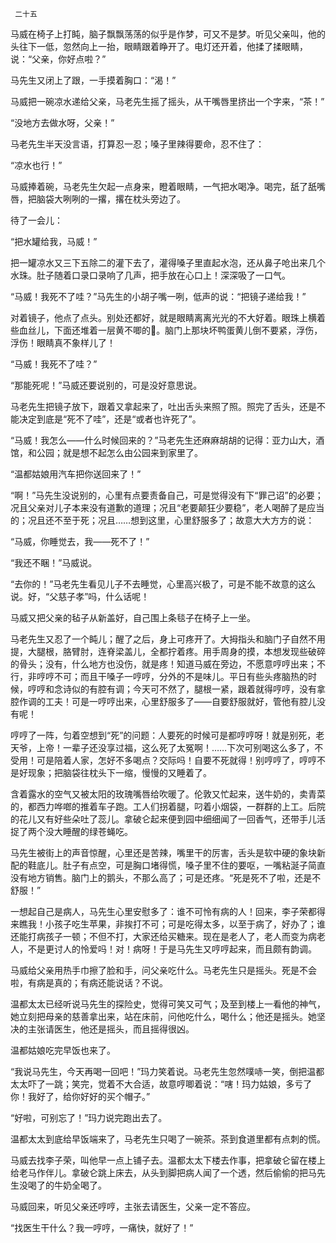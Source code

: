      二十五 

   马威在椅子上打盹，脑子飘飘荡荡的似乎是作梦，可又不是梦。听见父亲叫，他的头往下一低，忽然向上一抬，眼睛跟着睁开了。电灯还开着，他揉了揉眼睛，说：“父亲，你好点啦？” 

   马先生又闭上了跟，一手摸着胸口：“渴！” 

   马威把一碗凉水递给父亲，马老先生摇了摇头，从干嘴唇里挤出一个字来，“茶！” 

   “没地方去做水呀，父亲！” 

   马老先生半天没言语，打算忍一忍；嗓子里辣得要命，忍不住了： 

   “凉水也行！” 

   马威捧着碗，马老先生欠起一点身来，瞪着眼睛，一气把水喝净。喝完，舐了舐嘴唇，把脑袋大咧咧的一撂，撂在枕头旁边了。 

   待了一会儿： 

   “把水罐给我，马威！” 

   把一罐凉水又三下五除二的灌下去了，灌得嗓子里直起水泡，还从鼻子呛出来几个水珠。肚子随着口录口录响了几声，把手放在心口上！深深吸了一口气。 

   “马威！我死不了哇？”马先生的小胡子嘴一咧，低声的说：“把镜子递给我！” 

   对着镜子，他点了点头。别处还都好，就是眼睛离离光光的不大好着。眼珠上横着些血丝儿，下面还堆着一层黄不唧的。脑门上那块坏鸭蛋黄儿倒不要紧，浮伤，浮伤！眼睛真不象样儿了！ 

   “马威！我死不了哇？” 

   “那能死呢！”马威还要说别的，可是没好意思说。 

   马老先生把镜子放下，跟着又拿起来了，吐出舌头来照了照。照完了舌头，还是不能决定到底是“死不了哇”，还是“或者也许死了”。 

   “马威！我怎么——什么时候回来的？”马老先生还麻麻胡胡的记得：亚力山大，酒馆，和公园；就是想不起怎么由公园来到家里了。 

   “温都姑娘用汽车把你送回来了！” 

   “啊！”马先生没说别的，心里有点要责备自己，可是觉得没有下“罪己诏”的必要；况且父亲对儿子本来没有道歉的道理；况且“老要颠狂少要稳”，老人喝醉了是应当的；况且还不至于死；况且……想到这里，心里舒服多了；故意大大方方的说： 

   “马威，你睡觉去，我——死不了！” 

   “我还不睏！”马威说。 

   “去你的！”马老先生看见儿子不去睡觉，心里高兴极了，可是不能不故意的这么说。好，“父慈子孝”吗，什么话呢！ 

   马威又把父亲的毡子从新盖好，自己围上条毯子在椅子上一坐。 

   马老先生又忍了一个盹儿；醒了之后，身上可疼开了。大拇指头和脑门子自然不用提，大腿根，胳臂肘，连脊梁盖儿，全都拧着疼。用手周身的摸，本想发现些破碎的骨头；没有，什么地方也没伤，就是疼！知道马威在旁边，不愿意哼哼出来；不行，非哼哼不可；而且干嗓子一哼哼，分外的不是味儿。平日有些头疼脑热的时候，哼哼和念诗似的有腔有调；今天可不然了，腿根一紧，跟着就得哼哼，没有拿腔作调的工夫！可是一哼哼出来，心里舒服多了——自要舒服就好，管他有腔儿没有呢！ 

   哼哼了一阵，匀着空想到“死”的问题：人要死的时候可是都哼哼呀！就是别死，老天爷，上帝！一辈子还没享过福，这么死了太冤啊！……下次可别喝这么多了，不受用！可是陪着人家，怎好不多喝点？交际吗！自要不死就得！别哼哼了，哼哼不是好现象；把脑袋往枕头下一缩，慢慢的又睡着了。 

   含着露水的空气又被太阳的玫瑰嘴唇给吹暖了。伦敦又忙起来，送牛奶的，卖青菜的，都西力哗啷的推着车子跑。工人们拐着腿，叼着小烟袋，一群群的上工。后院的花儿又有好些朵吐了蕊儿。拿破仑起来便到园中细细闻了一回香气，还带手儿活捉了两个没大睡醒的绿苍蝇吃。 

   马先生被街上的声音惊醒，心里还是苦辣，嘴里干的厉害，舌头是软中硬的象块新配的鞋底儿。肚子有点空，可是胸口堵得慌，嗓子里不住的要呕，一嘴粘涎子简直没有地方销售。脑门上的鹅头，不那么高了；可是还疼。“死是死不了啦，还是不舒服！” 

   一想起自己是病人，马先生心里安慰多了：谁不可怜有病的人！回来，李子荣都得来瞧我！小孩子吃生苹果，非挨打不可；可是吃得太多，以至于病了，好办了；谁还能打病孩子一顿；不但不打，大家还给买糖来。现在是老人了，老人而变为病老人，不是更讨人的怜爱吗！对！病呀！于是马先生又哼哼起来，而且颇有韵调。 

   马威给父亲用热手巾擦了脸和手，问父亲吃什么。马老先生只是摇头。死是不会啦，有病是真的；有病还能说话？不说。 

   温都太太已经听说马先生的探险史，觉得可笑又可气；及至到楼上一看他的神气，她立刻把母亲的慈善拿出来，站在床前，问他吃什么，喝什么；他还是摇头。她坚决的主张请医生，他还是摇头，而且摇得很凶。 

   温都姑娘吃完早饭也来了。 

   “我说马先生，今天再喝一回吧！”玛力笑着说。马老先生忽然噗哧一笑，倒把温都太太吓了一跳；笑完，觉着不大合适，故意哼唧着说：“嗐！玛力姑娘，多亏了你！我好了，给你好好的买个帽子。” 

   “好啦，可别忘了！”玛力说完跑出去了。 

   温都太太到底给早饭端来了，马老先生只喝了一碗茶。茶到食道里都有点刺的慌。 

   马威去找李子荣，叫他早一点上铺子去。温都太太下楼去作事，把拿破仑留在楼上给老马作伴儿。拿破仑跳上床去，从头到脚把病人闻了一个透，然后偷偷的把马先生没喝了的牛奶全喝了。 

   马威回来，听见父亲还哼哼，主张去请医生，父亲一定不答应。 

   “找医生干什么？我一哼哼，一痛快，就好了！” 

